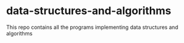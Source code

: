 # data-structures-and-algorithms
This repo contains all the programs implementing data structures and algorithms

